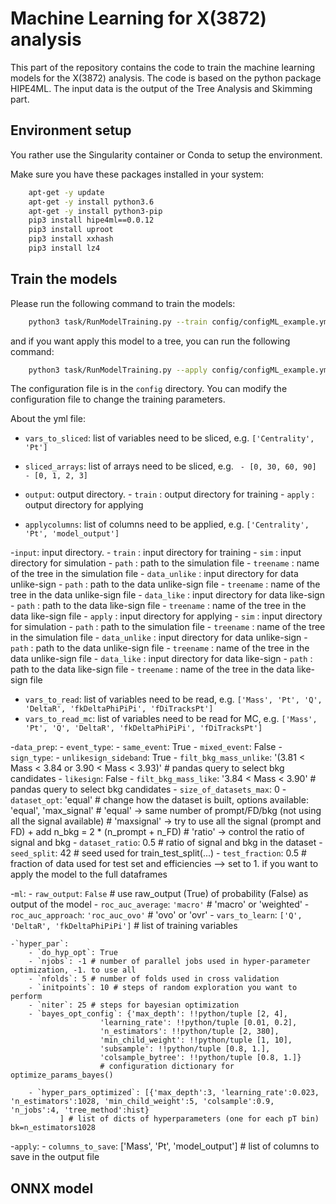 # Machine Learning for X(3872) analysis

This part of the repository contains the code to train the machine learning models for the X(3872) analysis. The code is based on the python package HIPE4ML. The input data is the output of the Tree Analysis and Skimming part.

## Environment setup

You rather use the Singularity container or Conda to setup the environment.

Make sure you have these packages installed in your system:

```bash
    apt-get -y update
    apt-get -y install python3.6
    apt-get -y install python3-pip
    pip3 install hipe4ml==0.0.12
    pip3 install uproot
    pip3 install xxhash
    pip3 install lz4
```

## Train the models

Please run the following command to train the models:

```bash
    python3 task/RunModelTraining.py --train config/configML_example.yml
```
and if you want apply this model to a tree, you can run the following command:

```bash
    python3 task/RunModelTraining.py --apply config/configML_example.yml
```

The configuration file is in the `config` directory. You can modify the configuration file to change the training parameters.

About the yml file:
- `vars_to_sliced`: list of variables need to be sliced, e.g. `['Centrality', 'Pt']`
- `sliced_arrays`: list of arrays need to be sliced, e.g. ` - [0, 30, 60, 90]`
                                                          ` - [0, 1, 2, 3]`
- `output`: output directory.
            - `train` : output directory for training
            - `apply` : output directory for applying

- `applycolumns`: list of columns need to be applied, e.g. `['Centrality', 'Pt', 'model_output']`

-`input`: input directory.
            - `train` : input directory for training
                - `sim` : input directory for simulation
                    - `path` : path to the simulation file
                    - `treename` : name of the tree in the simulation file
                - `data_unlike` : input directory for data unlike-sign
                    - `path` : path to the data unlike-sign file
                    - `treename` : name of the tree in the data unlike-sign file
                - `data_like` : input directory for data like-sign
                    - `path` : path to the data like-sign file
                    - `treename` : name of the tree in the data like-sign file
            - `apply` : input directory for applying
                - `sim` : input directory for simulation
                    - `path` : path to the simulation file
                    - `treename` : name of the tree in the simulation file
                - `data_unlike` : input directory for data unlike-sign
                    - `path` : path to the data unlike-sign file
                    - `treename` : name of the tree in the data unlike-sign file
                - `data_like` : input directory for data like-sign
                    - `path` : path to the data like-sign file
                    - `treename` : name of the tree in the data like-sign file
        
- `vars_to_read`: list of variables need to be read, e.g. `['Mass', 'Pt', 'Q', 'DeltaR', 'fkDeltaPhiPiPi', 'fDiTracksPt']`
- `vars_to_read_mc`: list of variables need to be read for MC, e.g. `['Mass', 'Pt', 'Q', 'DeltaR', 'fkDeltaPhiPiPi', 'fDiTracksPt']`

-`data_prep`: 
    - `event_type`: 
        - `same_event`: True
        - `mixed_event`: False 
    - `sign_type`:
        - `unlikesign_sideband`: True
        - `filt_bkg_mass_unlike`: '(3.81 < Mass < 3.84 or 3.90 < Mass < 3.93)' # pandas query to select bkg candidates
        - `likesign`: False 
        - `filt_bkg_mass_like`: '3.84 < Mass < 3.90' # pandas query to select bkg candidates
    - `size_of_datasets_max`: 0
    - `dataset_opt`: 'equal'  # change how the dataset is built, options available: 'equal', 'max_signal'
                        # 'equal' -> same number of prompt/FD/bkg (not using all the signal available)
                        # 'maxsignal' -> try to use all the signal (prompt and FD) + add n_bkg = 2 * (n_prompt + n_FD)
                        # 'ratio' -> control the ratio of signal and bkg 
    - `dataset_ratio`: 0.5 # ratio of signal and bkg in the dataset
    - `seed_split`: 42 # seed used for train_test_split(...)
    - `test_fraction`: 0.5 # fraction of data used for test set and efficiencies --> set to 1. if you want to apply the model to the full dataframes


-`ml`:
    - `raw_output`: `False` # use raw_output (True) of probability (False) as output of the model
    - `roc_auc_average`: `'macro'` # 'macro' or 'weighted'
    - `roc_auc_approach`: `'roc_auc_ovo'`  # 'ovo' or 'ovr'
    - `vars_to_learn`: `['Q', 'DeltaR', 'fkDeltaPhiPiPi']` # list of training variables

    -`hyper_par`: 
        - `do_hyp_opt`: True 
        - `njobs`: -1 # number of parallel jobs used in hyper-parameter optimization, -1. to use all
        - `nfolds`: 5 # number of folds used in cross validation
        - `initpoints`: 10 # steps of random exploration you want to perform
        - `niter`: 25 # steps for bayesian optimization
        - `bayes_opt_config`: {'max_depth': !!python/tuple [2, 4], 
                        'learning_rate': !!python/tuple [0.01, 0.2],
                        'n_estimators': !!python/tuple [2, 380], 
                        'min_child_weight': !!python/tuple [1, 10],
                        'subsample': !!python/tuple [0.8, 1.], 
                        'colsample_bytree': !!python/tuple [0.8, 1.]}
                        # configuration dictionary for optimize_params_bayes()

        - `hyper_pars_optimized`: [{'max_depth':3, 'learning_rate':0.023, 'n_estimators':1028, 'min_child_weight':5, 'colsample':0.9, 'n_jobs':4, 'tree_method':hist}
               ] # list of dicts of hyperparameters (one for each pT bin) bk=n_estimators1028

-`apply`:
    - `columns_to_save`: ['Mass', 'Pt', 'model_output'] # list of columns to save in the output file


## ONNX model